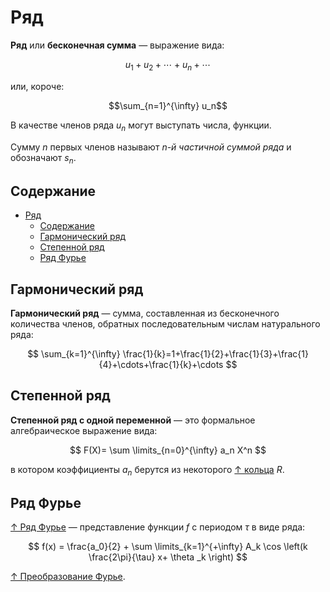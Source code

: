 # Ряд

**Ряд** или **бесконечная сумма** — выражение вида:

$$u_1 + u_2 + \cdots + u_n + \cdots$$

или, короче:

$$\sum_{n=1}^{\infty} u_n$$

В качестве членов ряда $u_n$ могут выступать числа, функции.

Сумму $n$ первых членов называют _n-й частичной суммой ряда_ и обозначают $s_n$.

## Содержание

- [Ряд](#ряд)
  - [Содержание](#содержание)
  - [Гармонический ряд](#гармонический-ряд)
  - [Степенной ряд](#степенной-ряд)
  - [Ряд Фурье](#ряд-фурье)

## Гармонический ряд

**Гармонический ряд** — сумма, составленная из бесконечного количества членов, обратных последовательным числам натурального ряда:

$$
\sum_{k=1}^{\infty} \frac{1}{k}=1+\frac{1}{2}+\frac{1}{3}+\frac{1}{4}+\cdots+\frac{1}{k}+\cdots
$$

## Степенной ряд

**Степенной ряд с одной переменной** — это формальное алгебраическое выражение вида:

$$
F(X)= \sum \limits_{n=0}^{\infty} a_n X^n
$$

в котором коэффициенты $a_{n}$ берутся из некоторого [↑ кольца](<https://ru.wikipedia.org/wiki/Кольцо_(математика)>) $R$.

## Ряд Фурье

[↑ Ряд Фурье](https://ru.wikipedia.org/wiki/Ряд_Фурье) — представление функции $f$ с периодом $\tau$ в виде ряда:

$$
f(x) = \frac{a_0}{2} + \sum \limits_{k=1}^{+\infty} A_k \cos \left(k \frac{2\pi}{\tau} x+ \theta _k \right)
$$

[↑ Преобразование Фурье](https://ru.wikipedia.org/wiki/Преобразование_Фурье).
